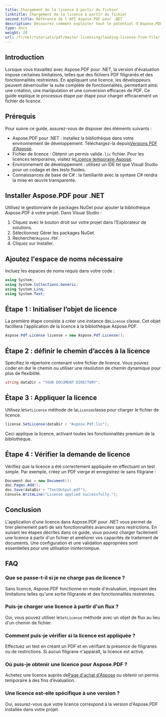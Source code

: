 ```yaml
---
title: Chargement de la licence à partir du fichier
linktitle: Chargement de la licence à partir du fichier
second_title: Référence de l'API Aspose.PDF pour .NET
description: Découvrez comment exploiter tout le potentiel d'Aspose.PDF pour .NET avec notre guide étape par étape sur le chargement d'une licence à partir d'un fichier.
type: docs
weight: 20
url: /fr/net/tutorials/pdf/master-licensing/loading-license-from-file/
---
```

## Introduction  

Lorsque vous travaillez avec Aspose.PDF pour .NET, la version d'évaluation impose certaines limitations, telles que des fichiers PDF filigranés et des fonctionnalités restreintes. En appliquant une licence, les développeurs peuvent déverrouiller la suite complète de fonctionnalités, permettant ainsi une création, une manipulation et une conversion efficaces de PDF. Ce guide explique le processus étape par étape pour charger efficacement un fichier de licence.  

## Prérequis  

Pour suivre ce guide, assurez-vous de disposer des éléments suivants :  

- Aspose.PDF pour .NET : installez la bibliothèque dans votre environnement de développement. Téléchargez-la depuis[Versions PDF d'Aspose](https://releases.aspose.com/pdf/net/).  
-  Fichier de licence : Obtenir un permis valide`.lic` fichier. Pour les licences temporaires, visitez le[Licence temporaire Aspose](https://purchase.aspose.com/temporary-license/).  
- Environnement de développement : utilisez un IDE tel que Visual Studio pour un codage et des tests fluides.  
- Connaissances de base de C# : la familiarité avec la syntaxe C# rendra la mise en œuvre transparente.  

## Installer Aspose.PDF pour .NET  
Utilisez le gestionnaire de packages NuGet pour ajouter la bibliothèque Aspose.PDF à votre projet. Dans Visual Studio :  
1. Cliquez avec le bouton droit sur votre projet dans l’Explorateur de solutions.  
2. Sélectionnez Gérer les packages NuGet.  
3.  Rechercher`Aspose.PDF`.  
4. Cliquez sur Installer.  

## Ajoutez l'espace de noms nécessaire  
Incluez les espaces de noms requis dans votre code :  

```csharp
using System;
using System.Collections.Generic;
using System.Linq;
using System.Text;
```  

## Étape 1 : Initialiser l’objet de licence  

 La première étape consiste à créer une instance de`License` classe. Cet objet facilitera l'application de la licence à la bibliothèque Aspose.PDF.  

```csharp
Aspose.Pdf.License license = new Aspose.Pdf.License();
```  

## Étape 2 : définir le chemin d’accès à la licence  

Spécifiez le répertoire contenant votre fichier de licence. Vous pouvez coder en dur le chemin ou utiliser une résolution de chemin dynamique pour plus de flexibilité.  

```csharp
string dataDir = "YOUR DOCUMENT DIRECTORY";
```  

## Étape 3 : Appliquer la licence  

 Utilisez le`SetLicense` méthode de la`License`classe pour charger le fichier de licence.  

```csharp
license.SetLicense(dataDir + "Aspose.Pdf.lic");
```  

Ceci applique la licence, activant toutes les fonctionnalités premium de la bibliothèque.  

## Étape 4 : Vérifier la demande de licence  

Vérifiez que la licence a été correctement appliquée en effectuant un test simple. Par exemple, créez un PDF vierge et enregistrez-le sans filigrane :  

```csharp
Document doc = new Document();
doc.Pages.Add();
doc.Save(dataDir + "TestOutput.pdf");
Console.WriteLine("License applied successfully.");
```  

## Conclusion  

L'application d'une licence dans Aspose.PDF pour .NET vous permet de tirer pleinement parti de ses fonctionnalités avancées sans restrictions. En suivant les étapes décrites dans ce guide, vous pouvez charger facilement une licence à partir d'un fichier et améliorer vos capacités de traitement de documents. Une configuration et une validation appropriées sont essentielles pour une utilisation ininterrompue.  

## FAQ  

### Que se passe-t-il si je ne charge pas de licence ?  
Sans licence, Aspose.PDF fonctionne en mode d'évaluation, imposant des limitations telles qu'une sortie filigranée et des fonctionnalités restreintes.  

### Puis-je charger une licence à partir d'un flux ?  
 Oui, vous pouvez utiliser le`SetLicense` méthode avec un objet de flux au lieu d'un chemin de fichier.  

### Comment puis-je vérifier si la licence est appliquée ?  
Effectuez un test en créant un PDF et en vérifiant la présence de filigranes ou de restrictions. Si aucun filigrane n'apparaît, la licence est active.  

### Où puis-je obtenir une licence pour Aspose.PDF ?  
 Achetez une licence auprès de[Page d'achat d'Aspose](https://purchase.aspose.com/buy) ou obtenir un permis temporaire à des fins d’évaluation.  

### Une licence est-elle spécifique à une version ?  
Oui, assurez-vous que votre licence correspond à la version d'Aspose.PDF installée dans votre projet.  